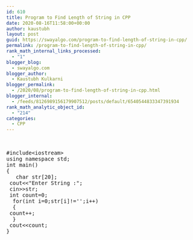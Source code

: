 ```yaml
---
id: 610
title: Program to Find Length of String in CPP
date: 2020-08-16T11:58:00+00:00
author: kaustubh
layout: post
guid: https://swayalgo.com/program-to-find-length-of-string-in-cpp/
permalink: /program-to-find-length-of-string-in-cpp/
rank_math_internal_links_processed:
  - "1"
blogger_blog:
  - swayalgo.com
blogger_author:
  - Kaustubh Kulkarni
blogger_permalink:
  - /2020/08/program-to-find-length-of-string-in-cpp.html
blogger_internal:
  - /feeds/8126989156179907512/posts/default/6540544833347391934
rank_math_analytic_object_id:
  - "214"
categories:
  - CPP
---
```

<pre><br /><br />#include&lt;iostream><br />using namespace std;<br />int main()<br />{<br />	char str[20];<br />	cout&lt;&lt;"Enter String :";<br />	cin>>str;<br />	int count=0;<br />	for(int i=0;str[i]!=' ';i++)<br />	{<br />	count++;<br />	}<br />	cout&lt;&lt;count;<br />}<br /><br /><br /></pre>